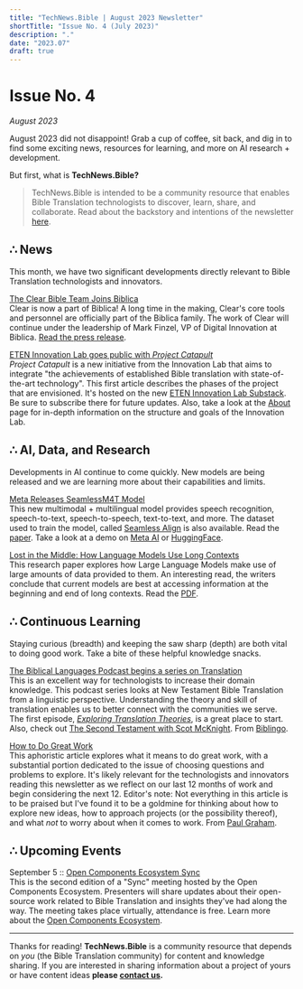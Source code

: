 ```yaml
---
title: "TechNews.Bible | August 2023 Newsletter"
shortTitle: "Issue No. 4 (July 2023)"
description: "."
date: "2023.07"
draft: true
---
```


<h1 class="mb-0">Issue No. 4</h1>
<div class="mt-0"><em>August 2023</em></div>

August 2023 did not disappoint! Grab a cup of coffee, sit back, and dig in to find some exciting news, resources for learning, and more on AI research + development.

But first, what is **TechNews.Bible?**

> TechNews.Bible is intended to be a community resource that enables Bible Translation technologists to discover, learn, share, and collaborate. Read about the backstory and intentions of the newsletter [here](https://technews.bible/about).

## ∴ News

This month, we have two significant developments directly relevant to Bible Translation technologists and innovators.

[The Clear Bible Team Joins Biblica](https://biblica.com/clear)  
Clear is now a part of Biblica! A long time in the making, Clear's core tools and personnel are officially part of the Biblica family. The work of Clear will continue under the leadership of Mark Finzel, VP of Digital Innovation at Biblica. [Read the press release](https://www.biblica.com/articles/clear-pr/).

[ETEN Innovation Lab goes public with _Project Catapult_](https://etenlab.substack.com/p/project-catapult-re-thinking-bible)  
_Project Catapult_ is a new initiative from the Innovation Lab that aims to integrate "the achievements of established Bible translation with state-of-the-art technology". This first article describes the phases of the project that are envisioned. It's hosted on the new [ETEN Innovation Lab Substack](https://etenlab.substack.com/). Be sure to subscribe there for future updates. Also, take a look at the [About](https://etenlab.substack.com/about) page for in-depth information on the structure and goals of the Innovation Lab.

## ∴ AI, Data, and Research

Developments in AI continue to come quickly. New models are being released and we are learning more about their capabilities and limits.

[Meta Releases SeamlessM4T Model](https://ai.meta.com/blog/seamless-m4t/)  
This new multimodal + multilingual model provides speech recognition, speech-to-text, speech-to-speech, text-to-text, and more. The dataset used to train the model, called [Seamless Align](https://github.com/facebookresearch/seamless_communication/blob/main/docs/m4t/seamless_align_README.md) is also available. Read the [paper](https://ai.meta.com/research/publications/seamless-m4t/). Take a look at a demo on [Meta AI](https://seamless.metademolab.com/) or [HuggingFace](https://huggingface.co/spaces/facebook/seamless_m4t).

[Lost in the Middle: How Language Models Use Long Contexts](https://arxiv.org/abs/2307.03172)  
This research paper explores how Large Language Models make use of large amounts of data provided to them. An interesting read, the writers conclude that current models are best at accessing information at the beginning and end of long contexts. Read the [PDF](https://arxiv.org/pdf/2307.03172.pdf).

## ∴ Continuous Learning

Staying curious (breadth) and keeping the saw sharp (depth) are both vital to doing good work. Take a bite of these helpful knowledge snacks.

[The Biblical Languages Podcast begins a series on Translation](https://www.youtube.com/playlist?list=PL4qBmdGMhDaFdzk1iA8jcBIdV98Dy08NG)  
This is an excellent way for technologists to increase their domain knowledge. This podcast series looks at New Testament Bible Translation from a linguistic perspective. Understanding the theory and skill of translation enables us to better connect with the communities we serve. The first episode, [_Exploring Translation Theories_](https://www.youtube.com/watch?v=Aqwx9sF2UfQ), is a great place to start. Also, check out [The Second Testament with Scot McKnight](https://www.youtube.com/watch?v=arUIkrzyOlU). From [Biblingo](https://biblingo.org/).

[How to Do Great Work](http://www.paulgraham.com/greatwork.html)  
This aphoristic article explores what it means to do great work, with a substantial portion dedicated to the issue of choosing questions and problems to explore. It's likely relevant for the technologists and innovators reading this newsletter as we reflect on our last 12 months of work and begin considering the next 12. Editor's note: Not everything in this article is to be praised but I've found it to be a goldmine for thinking about how to explore new ideas, how to approach projects (or the possibility thereof), and what _not_ to worry about when it comes to work. From [Paul Graham](http://paulgraham.com/articles.html).

## ∴ Upcoming Events

September 5 :: [Open Components Ecosystem Sync](https://opencomponents.us21.list-manage.com/track/click?u=f13d073327d644728dfdd76ff&id=2045b495f9&e=fde8ca0796)  
This is the second edition of a "Sync" meeting hosted by the Open Components Ecosystem. Presenters will share updates about their open-source work related to Bible Translation and insights they've had along the way. The meeting takes place virtually, attendance is free. Learn more about the [Open Components Ecosystem](https://opencomponents.io).

---

Thanks for reading! **TechNews.Bible** is a community resource that depends on _you_ (the Bible Translation community) for content and knowledge sharing. If you are interested in sharing information about a project of yours or have content ideas **please [contact us](https://technews.bible/contact).**
